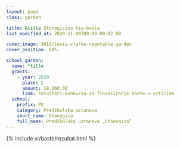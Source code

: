 ```yaml
---
layout: page
class: garden

title: &title Stonogicina bio-bašta
last_modified_at: 2020-11-08T00:00:00-02:00

cover_image: 2019/lewis-clarke-vegetable-garden
cover_position: 60%;

school_garden:
  name: *title
  grants:
    - year: 2020
      place: 2
      amount: 18.260,00
      link: rezultati-konkursa-za-finansiranje-baste-u-vrticima
  school:
    prefix: PU
    category: Predškolska ustanova
    short_name: Stonogica
    full_name: Predškolska ustanova „Stonogica”
---
```


{% include sr/baste/rezultat.html %}
